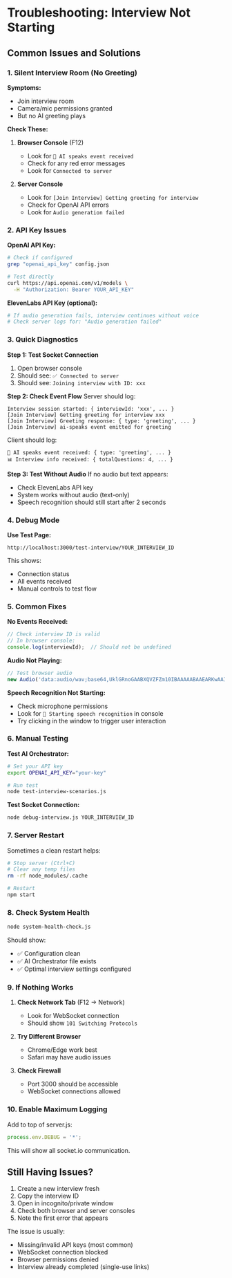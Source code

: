 # Troubleshooting: Interview Not Starting

## Common Issues and Solutions

### 1. Silent Interview Room (No Greeting)

**Symptoms:**
- Join interview room
- Camera/mic permissions granted
- But no AI greeting plays

**Check These:**

1. **Browser Console** (F12)
   - Look for `🤖 AI speaks event received`
   - Check for any red error messages
   - Look for `Connected to server`

2. **Server Console**
   - Look for `[Join Interview] Getting greeting for interview`
   - Check for OpenAI API errors
   - Look for `Audio generation failed`

### 2. API Key Issues

**OpenAI API Key:**
```bash
# Check if configured
grep "openai_api_key" config.json

# Test directly
curl https://api.openai.com/v1/models \
  -H "Authorization: Bearer YOUR_API_KEY"
```

**ElevenLabs API Key (optional):**
```bash
# If audio generation fails, interview continues without voice
# Check server logs for: "Audio generation failed"
```

### 3. Quick Diagnostics

**Step 1: Test Socket Connection**
1. Open browser console
2. Should see: `✅ Connected to server`
3. Should see: `Joining interview with ID: xxx`

**Step 2: Check Event Flow**
Server should log:
```
Interview session started: { interviewId: 'xxx', ... }
[Join Interview] Getting greeting for interview xxx
[Join Interview] Greeting response: { type: 'greeting', ... }
[Join Interview] ai-speaks event emitted for greeting
```

Client should log:
```
🤖 AI speaks event received: { type: 'greeting', ... }
📊 Interview info received: { totalQuestions: 4, ... }
```

**Step 3: Test Without Audio**
If no audio but text appears:
- Check ElevenLabs API key
- System works without audio (text-only)
- Speech recognition should still start after 2 seconds

### 4. Debug Mode

**Use Test Page:**
```
http://localhost:3000/test-interview/YOUR_INTERVIEW_ID
```

This shows:
- Connection status
- All events received
- Manual controls to test flow

### 5. Common Fixes

**No Events Received:**
```javascript
// Check interview ID is valid
// In browser console:
console.log(interviewId);  // Should not be undefined
```

**Audio Not Playing:**
```javascript
// Test browser audio
new Audio('data:audio/wav;base64,UklGRnoGAABXQVZFZm10IBAAAAABAAEARKwAAIhYAQACABAAZGF0YQoGAACBhYqFbF1fdJivrJBhNjVgodDbq2EcBj+a2/LDciUFLIHO8tiJNwgZaLvt559NEAxQp+PwtmMcBjiR1/LMeSwFJHfH8N2QQAoUXrTp66hVFApGn+DyvmwhBTGVzvLZgS0HGm7A7OC...').play();
```

**Speech Recognition Not Starting:**
- Check microphone permissions
- Look for `🎤 Starting speech recognition` in console
- Try clicking in the window to trigger user interaction

### 6. Manual Testing

**Test AI Orchestrator:**
```bash
# Set your API key
export OPENAI_API_KEY="your-key"

# Run test
node test-interview-scenarios.js
```

**Test Socket Connection:**
```bash
node debug-interview.js YOUR_INTERVIEW_ID
```

### 7. Server Restart

Sometimes a clean restart helps:
```bash
# Stop server (Ctrl+C)
# Clear any temp files
rm -rf node_modules/.cache

# Restart
npm start
```

### 8. Check System Health

```bash
node system-health-check.js
```

Should show:
- ✅ Configuration clean
- ✅ AI Orchestrator file exists
- ✅ Optimal interview settings configured

### 9. If Nothing Works

1. **Check Network Tab** (F12 → Network)
   - Look for WebSocket connection
   - Should show `101 Switching Protocols`

2. **Try Different Browser**
   - Chrome/Edge work best
   - Safari may have audio issues

3. **Check Firewall**
   - Port 3000 should be accessible
   - WebSocket connections allowed

### 10. Enable Maximum Logging

Add to top of server.js:
```javascript
process.env.DEBUG = '*';
```

This will show all socket.io communication.

## Still Having Issues?

1. Create a new interview fresh
2. Copy the interview ID
3. Open in incognito/private window
4. Check both browser and server consoles
5. Note the first error that appears

The issue is usually:
- Missing/invalid API keys (most common)
- WebSocket connection blocked
- Browser permissions denied
- Interview already completed (single-use links)